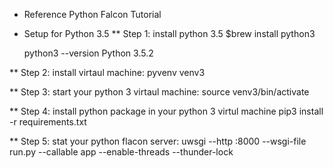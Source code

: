 * Reference
    Python Falcon Tutorial
    
* Setup for Python 3.5
** Step 1: install python 3.5
    $brew install python3

    python3 --version
    Python 3.5.2

** Step 2: install virtaul machine:
    pyvenv venv3

** Step 3: start your python 3 virtaul machine:
    source venv3/bin/activate

** Step 4: install python package in your python 3 virtul machine
    pip3 install  -r requirements.txt

** Step 5: stat your python flacon server:
    uwsgi --http :8000 --wsgi-file run.py --callable app --enable-threads  --thunder-lock
